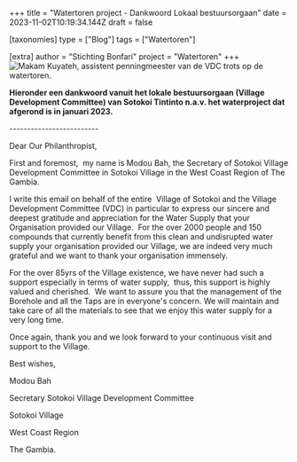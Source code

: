 +++
title = "Watertoren project - Dankwoord Lokaal bestuursorgaan"
date = 2023-11-02T10:19:34.144Z
draft = false

[taxonomies]
type = ["Blog"]
tags = ["Watertoren"]

[extra]
author = "Stichting Bonfari"
project = "Watertoren"
+++
![Makam Kuyateh, assistent penningmeester van de VDC trots op de watertoren.](https://res.cloudinary.com/bonfari/image/upload/c_fill,f_auto,q_auto,w_768/v1694424079/penningmeester_VDC.jpg "Makam Kuyateh, assistent penningmeester van de VDC trots op de watertoren.")

<!--StartFragment-->

**Hieronder een dankwoord vanuit het lokale bestuursorgaan (Village Development Committee) van Sotokoi Tintinto n.a.v. het waterproject dat afgerond is in januari 2023.**

<!-- more --> 

\-------------------------

Dear Our Philanthropist,

First and foremost,  my name is Modou Bah, the Secretary of Sotokoi Village Development Committee in Sotokoi Village in the West Coast Region of The Gambia. 

I write this email on behalf of the entire  Village of Sotokoi and the Village Development Committee (VDC) in particular to express our sincere and deepest gratitude and appreciation for the Water Supply that your Organisation provided our Village.  For the over 2000 people and 150 compounds that currently benefit from this clean and undisrupted water supply your organisation provided our Village, we are indeed very much grateful and we want to thank your organisation immensely. 

For the over 85yrs of the Village existence, we have never had such a support especially in terms of water supply,  thus, this support is highly valued and cherished.  We want to assure you that the management of the Borehole and all the Taps are in everyone's concern. We will maintain and take care of all the materials to see that we enjoy this water supply for a very long time. 

Once again, thank you and we look forward to your continuous visit and support to the Village. 

Best wishes, 

Modou Bah

Secretary Sotokoi Village Development Committee 

Sotokoi Village 

West Coast Region 

The Gambia.

<!--EndFragment-->